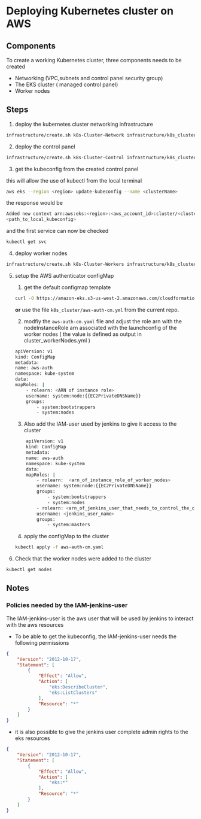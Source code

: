 # Deploying Kubernetes cluster on AWS

## Components

To create a working Kubernetes cluster, three components needs to be created

* Networking (VPC,subnets and control panel security group)
* The EKS cluster ( managed control panel)
* Worker nodes


## Steps

1. deploy the kubernetes cluster networking infrastructure

```sh
infrastructure/create.sh k8s-Cluster-Network infrastructure/k8s_cluster/cluster_network.yml infrastructure/k8s_cluster/cluster_network.json
```

2. deploy the control panel

```sh
infrastructure/create.sh k8s-Cluster-Control infrastructure/k8s_cluster/cluster_controlNode.yml infrastructure/k8s_cluster/cluster_controlNode.json
```

3. get the kubeconfig from the created control panel

this will allow the use of kubectl from the local terminal

```sh
aws eks --region <region> update-kubeconfig --name <clusterName>
```

the response would be

```sh
Added new context arn:aws:eks:<region>:<aws_account_id>:cluster/<clusterName> to
<path_to_local_kubeconfig>
```


and the first service can now be checked

```sh
kubectl get svc
```

4. deploy worker nodes

```sh
infrastructure/create.sh k8s-Cluster-Workers infrastructure/k8s_cluster/cluster_workerNodes.yml infrastructure/k8s_cluster/cluster_workerNodes.json
```

5. setup the AWS authenticator configMap

    1. get the default configmap template

    ```sh
    curl -O https://amazon-eks.s3-us-west-2.amazonaws.com/cloudformation/2019-01-09/aws-auth-cm.yaml
    ```

    **or** use the file `k8s_cluster/aws-auth-cm.yml` from the current repo.

    2. modfiy the `aws-auth-cm.yaml` file and adjust the role arn with the nodeInstanceRole arn associated with the launchconfig of the worker nodes ( the value is defined as output in cluster_workerNodes.yml )

    ```sh
    apiVersion: v1
    kind: ConfigMap
    metadata:
    name: aws-auth
    namespace: kube-system
    data:
    mapRoles: |
        - rolearn: <ARN of instance role>
        username: system:node:{{EC2PrivateDNSName}}
        groups:
            - system:bootstrappers
            - system:nodes
    ```
    3. Also add the IAM-user used by jenkins to give it access to the cluster

    ```sh
        apiVersion: v1
        kind: ConfigMap
        metadata:
        name: aws-auth
        namespace: kube-system
        data:
        mapRoles: |
            - rolearn: 	<arn_of_instance_role_of_worker_nodes>
            username: system:node:{{EC2PrivateDNSName}}
            groups:
                - system:bootstrappers
                - system:nodes
            - rolearn: <arn_of_jenkins_user_that_needs_to_control_the_cluster>
            username: <jenkins_user_name>
            groups:
                - system:masters
    ```

    4. apply the configMap to the cluster

    ```sh
    kubectl apply -f aws-auth-cm.yaml
    ```

6. Check that the worker nodes were added to the cluster

```sh
kubectl get nodes
```


## Notes

### Policies needed by the IAM-jenkins-user

The IAM-jenkins-user is the aws user that will be used by jenkins to interact with the aws resources

* To be able to get the kubeconfig, the IAM-jenkins-user needs the following permissions

```json
{
    "Version": "2012-10-17",
    "Statement": [
        {
            "Effect": "Allow",
            "Action": [
                "eks:DescribeCluster",
                "eks:ListClusters"
            ],
            "Resource": "*"
        }
    ]
}
```

* it is also possible to give the jenkins user complete admin rights to the eks resources

```json
{
    "Version": "2012-10-17",
    "Statement": [
        {
            "Effect": "Allow",
            "Action": [
                "eks:*"
            ],
            "Resource": "*"
        }
    ]
}
```


